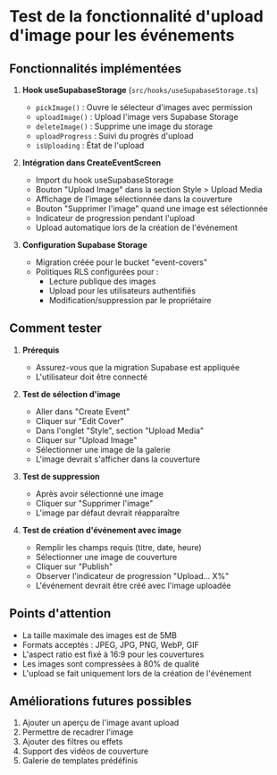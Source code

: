 # Test de la fonctionnalité d'upload d'image pour les événements

## Fonctionnalités implémentées

1. **Hook useSupabaseStorage** (`src/hooks/useSupabaseStorage.ts`)
   - `pickImage()` : Ouvre le sélecteur d'images avec permission
   - `uploadImage()` : Upload l'image vers Supabase Storage
   - `deleteImage()` : Supprime une image du storage
   - `uploadProgress` : Suivi du progrès d'upload
   - `isUploading` : État de l'upload

2. **Intégration dans CreateEventScreen**
   - Import du hook useSupabaseStorage
   - Bouton "Upload Image" dans la section Style > Upload Media
   - Affichage de l'image sélectionnée dans la couverture
   - Bouton "Supprimer l'image" quand une image est sélectionnée
   - Indicateur de progression pendant l'upload
   - Upload automatique lors de la création de l'événement

3. **Configuration Supabase Storage**
   - Migration créée pour le bucket "event-covers"
   - Politiques RLS configurées pour :
     - Lecture publique des images
     - Upload pour les utilisateurs authentifiés
     - Modification/suppression par le propriétaire

## Comment tester

1. **Prérequis**
   - Assurez-vous que la migration Supabase est appliquée
   - L'utilisateur doit être connecté

2. **Test de sélection d'image**
   - Aller dans "Create Event"
   - Cliquer sur "Edit Cover"
   - Dans l'onglet "Style", section "Upload Media"
   - Cliquer sur "Upload Image"
   - Sélectionner une image de la galerie
   - L'image devrait s'afficher dans la couverture

3. **Test de suppression**
   - Après avoir sélectionné une image
   - Cliquer sur "Supprimer l'image"
   - L'image par défaut devrait réapparaître

4. **Test de création d'événement avec image**
   - Remplir les champs requis (titre, date, heure)
   - Sélectionner une image de couverture
   - Cliquer sur "Publish"
   - Observer l'indicateur de progression "Upload... X%"
   - L'événement devrait être créé avec l'image uploadée

## Points d'attention

- La taille maximale des images est de 5MB
- Formats acceptés : JPEG, JPG, PNG, WebP, GIF
- L'aspect ratio est fixé à 16:9 pour les couvertures
- Les images sont compressées à 80% de qualité
- L'upload se fait uniquement lors de la création de l'événement

## Améliorations futures possibles

1. Ajouter un aperçu de l'image avant upload
2. Permettre de recadrer l'image
3. Ajouter des filtres ou effets
4. Support des vidéos de couverture
5. Galerie de templates prédéfinis